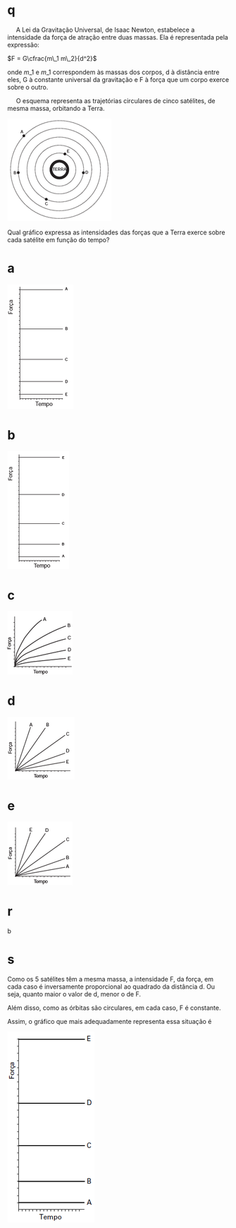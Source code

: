 # q
     A Lei da Gravitação Universal, de Isaac Newton, estabelece a intensidade da força de atração entre duas massas. Ela é representada pela expressão:

$F = G\cfrac{m\_1 m\_2}{d^2}$

onde $m\_1$ e $m\_1$ correspondem às massas dos corpos, d à distância entre eles, G à constante universal da gravitação e F à força que um corpo exerce sobre o outro.

     O esquema representa as trajetórias circulares de cinco satélites, de mesma massa, orbitando a Terra.

![](7b716d44-8f70-52de-5fc1-3e79e63479ff.png)

Qual gráfico expressa as intensidades das forças que a Terra exerce sobre cada satélite em função do tempo?

# a
![](c628b17f-deeb-904a-5952-558794aa3be4.png)

# b
![](b5387fa3-2f66-2d8a-9829-5930e2b80040.png)

# c
![](ad01cc18-f891-9faf-b9a2-6f3d08eda7a4.png)

# d
![](23b85027-e113-587f-076c-8d9ee2aa77ac.png)

# e
![](c964e142-f95e-e601-2a0f-a0035fc38dcb.png)

# r
b

# s
Como os 5 satélites têm a mesma massa, a intensidade F, da força, em cada caso é inversamente proporcional ao quadrado da distância d. Ou seja, quanto maior o valor de d, menor o de F.

Além disso, como as órbitas são circulares, em cada caso, F é constante.

Assim, o gráfico que mais adequadamente representa essa situação é

![](1c48d737-9998-c688-c03e-56f3f0aadd0e.png)
